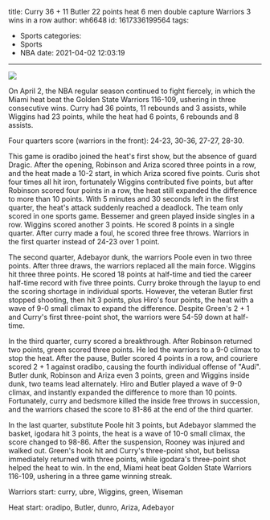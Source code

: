 title: Curry 36 + 11 Butler 22 points heat 6 men double capture Warriors 3 wins in a row
author: wh6648
id: 1617336199564
tags: 
- Sports
categories: 
- Sports
- NBA
date: 2021-04-02 12:03:19
---
![](https://p1.itc.cn/images01/20210402/93ff06dcc37d43ed8ec03611d5c78c66.jpeg)


On April 2, the NBA regular season continued to fight fiercely, in which the Miami heat beat the Golden State Warriors 116-109, ushering in three consecutive wins. Curry had 36 points, 11 rebounds and 3 assists, while Wiggins had 23 points, while the heat had 6 points, 6 rebounds and 8 assists.

Four quarters score (warriors in the front): 24-23, 30-36, 27-27, 28-30.

This game is oradibo joined the heat's first show, but the absence of guard Dragic. After the opening, Robinson and Ariza scored three points in a row, and the heat made a 10-2 start, in which Ariza scored five points. Curis shot four times all hit iron, fortunately Wiggins contributed five points, but after Robinson scored four points in a row, the heat still expanded the difference to more than 10 points. With 5 minutes and 30 seconds left in the first quarter, the heat's attack suddenly reached a deadlock. The team only scored in one sports game. Bessemer and green played inside singles in a row. Wiggins scored another 3 points. He scored 8 points in a single quarter. After curry made a foul, he scored three free throws. Warriors in the first quarter instead of 24-23 over 1 point.

The second quarter, Adebayor dunk, the warriors Poole even in two three points. After three draws, the warriors replaced all the main force. Wiggins hit three three points. He scored 18 points at half-time and tied the career half-time record with five three points. Curry broke through the layup to end the scoring shortage in individual sports. However, the veteran Butler first stopped shooting, then hit 3 points, plus Hiro's four points, the heat with a wave of 9-0 small climax to expand the difference. Despite Green's 2 + 1 and Curry's first three-point shot, the warriors were 54-59 down at half-time.

In the third quarter, curry scored a breakthrough. After Robinson returned two points, green scored three points. He led the warriors to a 9-0 climax to stop the heat. After the pause, Butler scored 4 points in a row, and couriere scored 2 + 1 against oradibo, causing the fourth individual offense of "Audi". Butler dunk, Robinson and Ariza even 3 points, green and Wiggins inside dunk, two teams lead alternately. Hiro and Butler played a wave of 9-0 climax, and instantly expanded the difference to more than 10 points. Fortunately, curry and bedsmore killed the inside free throws in succession, and the warriors chased the score to 81-86 at the end of the third quarter.

In the last quarter, substitute Poole hit 3 points, but Adebayor slammed the basket, igodara hit 3 points, the heat is a wave of 10-0 small climax, the score changed to 98-86. After the suspension, Rooney was injured and walked out. Green's hook hit and Curry's three-point shot, but belissa immediately returned with three points, while igodara's three-point shot helped the heat to win. In the end, Miami heat beat Golden State Warriors 116-109, ushering in a three game winning streak.

Warriors start: curry, ubre, Wiggins, green, Wiseman

Heat start: oradipo, Butler, dunro, Ariza, Adebayor

